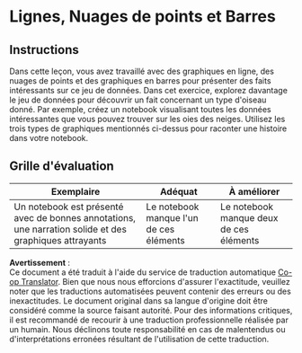 <!--
CO_OP_TRANSLATOR_METADATA:
{
  "original_hash": "ad163c4fda72c8278280b61cad317ff4",
  "translation_date": "2025-08-25T18:39:35+00:00",
  "source_file": "3-Data-Visualization/09-visualization-quantities/assignment.md",
  "language_code": "fr"
}
-->
# Lignes, Nuages de points et Barres

## Instructions

Dans cette leçon, vous avez travaillé avec des graphiques en ligne, des nuages de points et des graphiques en barres pour présenter des faits intéressants sur ce jeu de données. Dans cet exercice, explorez davantage le jeu de données pour découvrir un fait concernant un type d'oiseau donné. Par exemple, créez un notebook visualisant toutes les données intéressantes que vous pouvez trouver sur les oies des neiges. Utilisez les trois types de graphiques mentionnés ci-dessus pour raconter une histoire dans votre notebook.

## Grille d'évaluation

Exemplaire | Adéquat | À améliorer
--- | --- | -- |
Un notebook est présenté avec de bonnes annotations, une narration solide et des graphiques attrayants | Le notebook manque l'un de ces éléments | Le notebook manque deux de ces éléments

**Avertissement** :  
Ce document a été traduit à l'aide du service de traduction automatique [Co-op Translator](https://github.com/Azure/co-op-translator). Bien que nous nous efforcions d'assurer l'exactitude, veuillez noter que les traductions automatisées peuvent contenir des erreurs ou des inexactitudes. Le document original dans sa langue d'origine doit être considéré comme la source faisant autorité. Pour des informations critiques, il est recommandé de recourir à une traduction professionnelle réalisée par un humain. Nous déclinons toute responsabilité en cas de malentendus ou d'interprétations erronées résultant de l'utilisation de cette traduction.